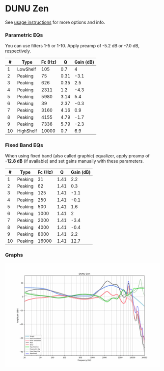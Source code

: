 # DUNU Zen
See [usage instructions](https://github.com/jaakkopasanen/AutoEq#usage) for more options and info.

### Parametric EQs
You can use filters 1-5 or 1-10. Apply preamp of -5.2 dB or -7.0 dB, respectively.

|   # | Type      |   Fc (Hz) |    Q |   Gain (dB) |
|-----|-----------|-----------|------|-------------|
|   1 | LowShelf  |       105 | 0.7  |         4   |
|   2 | Peaking   |        75 | 0.31 |        -3.1 |
|   3 | Peaking   |       626 | 0.35 |         2.5 |
|   4 | Peaking   |      2311 | 1.2  |        -4.3 |
|   5 | Peaking   |      5980 | 3.14 |         5.4 |
|   6 | Peaking   |        39 | 2.37 |        -0.3 |
|   7 | Peaking   |      3160 | 4.16 |         0.9 |
|   8 | Peaking   |      4155 | 4.79 |        -1.7 |
|   9 | Peaking   |      7336 | 5.79 |        -2.3 |
|  10 | HighShelf |     10000 | 0.7  |         6.9 |

### Fixed Band EQs
When using fixed band (also called graphic) equalizer, apply preamp of **-12.8 dB** (if available) and set gains manually with these parameters.

|   # | Type    |   Fc (Hz) |    Q |   Gain (dB) |
|-----|---------|-----------|------|-------------|
|   1 | Peaking |        31 | 1.41 |         2.2 |
|   2 | Peaking |        62 | 1.41 |         0.3 |
|   3 | Peaking |       125 | 1.41 |        -1.1 |
|   4 | Peaking |       250 | 1.41 |        -0.1 |
|   5 | Peaking |       500 | 1.41 |         1.6 |
|   6 | Peaking |      1000 | 1.41 |         2   |
|   7 | Peaking |      2000 | 1.41 |        -3.4 |
|   8 | Peaking |      4000 | 1.41 |        -0.4 |
|   9 | Peaking |      8000 | 1.41 |         2.2 |
|  10 | Peaking |     16000 | 1.41 |        12.7 |

### Graphs
![](./DUNU%20Zen.png)
